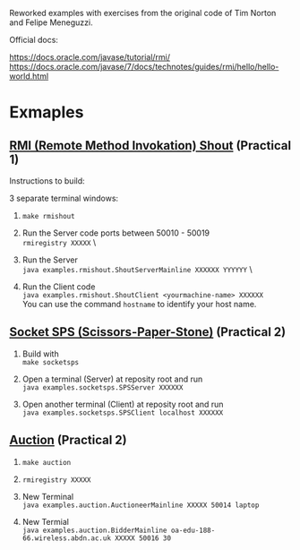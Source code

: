 Reworked examples with exercises from the original code of Tim Norton and Felipe Meneguzzi.

Official docs:

https://docs.oracle.com/javase/tutorial/rmi/
https://docs.oracle.com/javase/7/docs/technotes/guides/rmi/hello/hello-world.html

# Exmaples
## [RMI (Remote Method Invokation) Shout](/examples/rmishout/) (Practical 1)

Instructions to build:

3 separate terminal windows:
1. `make rmishout`

2. Run the Server code ports between 50010 - 50019 \
`rmiregistry XXXXX` \

3. Run the Server \
`java examples.rmishout.ShoutServerMainline XXXXXX YYYYYY` \

3. Run the Client code \
`java examples.rmishout.ShoutClient <yourmachine-name> XXXXXX` \
You can use the command `hostname` to identify your host name.

## [Socket SPS (Scissors-Paper-Stone)](/examples/socketsps/) (Practical 2)

1. Build with \
`make socketsps`

2. Open a terminal (Server) at reposity root and run \
`java examples.socketsps.SPSServer XXXXXX`

3. Open another terminal (Client) at reposity root and run \
`java examples.socketsps.SPSClient localhost XXXXXX`

## [Auction](/examples/auction/) (Practical 2)

1. `make auction`

2. `rmiregistry XXXXX`

3. New Terminal \
`java examples.auction.AuctioneerMainline XXXXX 50014 laptop`

4. New Termial \
`java examples.auction.BidderMainline oa-edu-188-66.wireless.abdn.ac.uk XXXXX 50016 30`